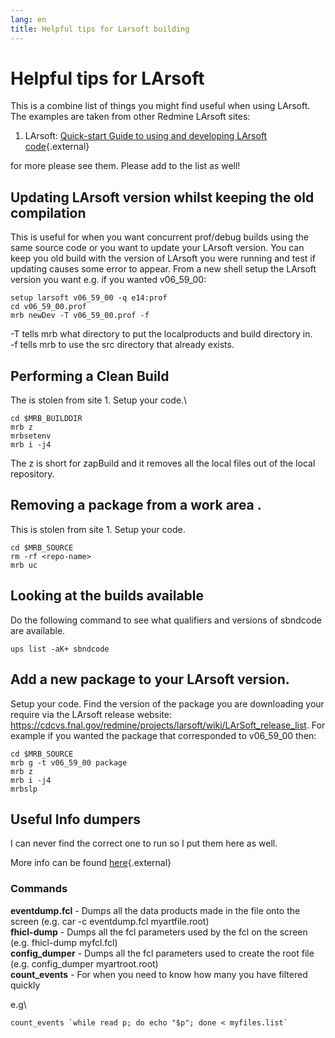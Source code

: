 ```yaml
---
lang: en
title: Helpful tips for Larsoft building
---
```




Helpful tips for LArsoft
====================================================================

This is a combine list of things you might find useful when using
LArsoft. The examples are taken from other Redmine LArsoft sites:

1.  LArsoft: [Quick-start Guide to using and developing LArsoft
    code](https://cdcvs.fnal.gov/redmine/projects/larsoft/wiki/_Quick-start_guide_to_using_and_developing_LArSoft_code_){.external}

for more please see them. Please add to the list as well!



Updating LArsoft version whilst keeping the old compilation
------------------------------------------------------------------------------------------------------------------------------------------

This is useful for when you want concurrent prof/debug builds using the
same source code or you want to update your LArsoft version. You can
keep you old build with the version of LArsoft you were running and test
if updating causes some error to appear. From a new shell setup the
LArsoft version you want e.g. if you wanted v06\_59\_00:

    setup larsoft v06_59_00 -q e14:prof
    cd v06_59_00.prof
    mrb newDev -T v06_59_00.prof -f

-T tells mrb what directory to put the localproducts and build directory
in.\
-f tells mrb to use the src directory that already exists.



Performing a Clean Build
--------------------------------------------------------------------

The is stolen from site 1. Setup your code.\

    cd $MRB_BUILDDIR
    mrb z
    mrbsetenv 
    mrb i -j4  

The z is short for zapBuild and it removes all the local files out of
the local repository.



Removing a package from a work area .
---------------------------------------------------------------------------------------------

This is stolen from site 1. Setup your code.

    cd $MRB_SOURCE
    rm -rf <repo-name>
    mrb uc 



Looking at the builds available
----------------------------------------------------------------------------------

Do the following command to see what qualifiers and versions of sbndcode
are available.

    ups list -aK+ sbndcode 



Add a new package to your LArsoft version.
-------------------------------------------------------------------------------------------------------

Setup your code. Find the version of the package you are downloading
your require via the LArsoft release website:
<https://cdcvs.fnal.gov/redmine/projects/larsoft/wiki/LArSoft_release_list>.
For example if you wanted the package that corresponded to v06\_59\_00
then:

    cd $MRB_SOURCE
    mrb g -t v06_59_00 package
    mrb z 
    mrb i -j4 
    mrbslp 



Useful Info dumpers
----------------------------------------------------------

I can never find the correct one to run so I put them here as well.

More info can be found
[here](https://cdcvs.fnal.gov/redmine/projects/art/wiki){.external}



### Commands

**eventdump.fcl** - Dumps all the data products made in the file onto
the screen (e.g. car -c eventdump.fcl myartfile.root)\
**fhicl-dump** - Dumps all the fcl parameters used by the fcl on the
screen (e.g. fhicl-dump myfcl.fcl)\
**config\_dumper** - Dumps all the fcl parameters used to create the
root file (e.g. config\_dumper myartroot.root)\
**count\_events** - For when you need to know how many you have filtered
quickly

e.g\

    count_events `while read p; do echo "$p"; done < myfiles.list`
